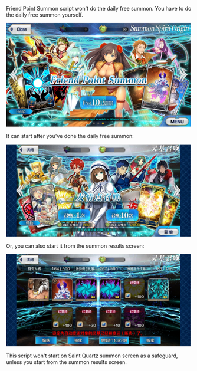 Friend Point Summon script won't do the daily free summon. You have to do the daily free summon yourself.

<img src="img/free-summon.png" width="500">

It can start after you've done the daily free summon:

<img src="img/fp.jpg" width="500">

Or, you can also start it from the summon results screen:

<img src="img/fp-new.jpg" width="500">

This script won't start on Saint Quartz summon screen as a safeguard, unless you start from the summon results screen.